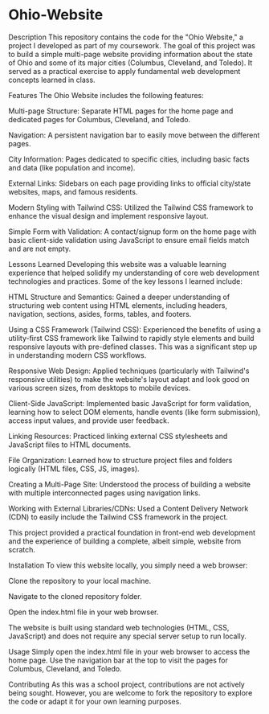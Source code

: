 # Ohio-Website
Description
This repository contains the code for the "Ohio Website," a project I developed as part of my coursework. The goal of this project was to build a simple multi-page website providing information about the state of Ohio and some of its major cities (Columbus, Cleveland, and Toledo). It served as a practical exercise to apply fundamental web development concepts learned in class.

Features
The Ohio Website includes the following features:

Multi-page Structure: Separate HTML pages for the home page and dedicated pages for Columbus, Cleveland, and Toledo.

Navigation: A persistent navigation bar to easily move between the different pages.

City Information: Pages dedicated to specific cities, including basic facts and data (like population and income).

External Links: Sidebars on each page providing links to official city/state websites, maps, and famous residents.

Modern Styling with Tailwind CSS: Utilized the Tailwind CSS framework to enhance the visual design and implement responsive layout.

Simple Form with Validation: A contact/signup form on the home page with basic client-side validation using JavaScript to ensure email fields match and are not empty.

Lessons Learned
Developing this website was a valuable learning experience that helped solidify my understanding of core web development technologies and practices. Some of the key lessons I learned include:

HTML Structure and Semantics: Gained a deeper understanding of structuring web content using HTML elements, including headers, navigation, sections, asides, forms, tables, and footers.

Using a CSS Framework (Tailwind CSS): Experienced the benefits of using a utility-first CSS framework like Tailwind to rapidly style elements and build responsive layouts with pre-defined classes. This was a significant step up in understanding modern CSS workflows.

Responsive Web Design: Applied techniques (particularly with Tailwind's responsive utilities) to make the website's layout adapt and look good on various screen sizes, from desktops to mobile devices.

Client-Side JavaScript: Implemented basic JavaScript for form validation, learning how to select DOM elements, handle events (like form submission), access input values, and provide user feedback.

Linking Resources: Practiced linking external CSS stylesheets and JavaScript files to HTML documents.

File Organization: Learned how to structure project files and folders logically (HTML files, CSS, JS, images).

Creating a Multi-Page Site: Understood the process of building a website with multiple interconnected pages using navigation links.

Working with External Libraries/CDNs: Used a Content Delivery Network (CDN) to easily include the Tailwind CSS framework in the project.

This project provided a practical foundation in front-end web development and the experience of building a complete, albeit simple, website from scratch.

Installation
To view this website locally, you simply need a web browser:

Clone the repository to your local machine.

Navigate to the cloned repository folder.

Open the index.html file in your web browser.

The website is built using standard web technologies (HTML, CSS, JavaScript) and does not require any special server setup to run locally.

Usage
Simply open the index.html file in your web browser to access the home page. Use the navigation bar at the top to visit the pages for Columbus, Cleveland, and Toledo.

Contributing
As this was a school project, contributions are not actively being sought. However, you are welcome to fork the repository to explore the code or adapt it for your own learning purposes.
